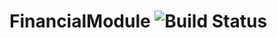 # FinancialModule ![Build Status](https://travis-ci.org/rcalxrc08/FinancialModule.jl.svg?branch=master)
